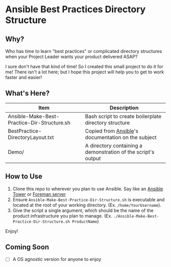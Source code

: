 # Ansible Best Practices Directory Structure

## Why?

Who has time to learn "best practices" or complicated directory structures when your Project Leader wants your product delivered ASAP?

I sure don't have that kind of time! So I created this small project to do it for me! There isn't a lot here; but I hope this project will help you to get to work faster and easier!

## What's Here?

| Item | Description |
| --- | --- |
| Ansible-Make-Best-Practice-Dir-Structure.sh | Bash script to create boilerplate directory structure |
| BestPractice-DirectoryLayout.txt | Copied from [Ansible](https://docs.ansible.com/ansible/2.8/user_guide/playbooks_best_practices.html#directory-layout)'s documentation on the subject |
| Demo/ | A directory containing a demonstration of the script's output |

## How to Use

1. Clone this repo to wherever you plan to use Ansible. Say like an [Ansible Tower](https://www.ansible.com/products/tower) or [Foreman server](https://www.theforeman.org/plugins/foreman_ansible/2.x/index.html)
2. Ensure ``Ansible-Make-Best-Practice-Dir-Structure.sh`` is executable and located at the root of your working directory. (Ex. ``/home/YourUsername``).
3. Give the script a single argument, which should be the name of the product infrastructure you plan to manage. (Ex. ``./Ansible-Make-Best-Practice-Dir-Structure.sh ProductName``)

Enjoy!

## Coming Soon

- [ ] A OS agnostic version for anyone to enjoy
